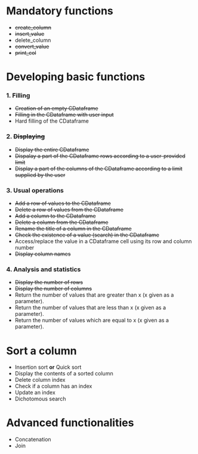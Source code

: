 
# Mandatory functions

* ~~create_column~~
* ~~insert_value~~
* delete_column 
* ~~convert_value~~
* ~~print_col~~

# Developing basic functions 
### 1. Filling
* ~~Creation of an empty CDataframe~~
* ~~Filling in the CDataframe with user input~~
* Hard filling of the CDataframe


### 2. ~~Displaying~~
* ~~Display the entire CDataframe~~
* ~~Dispalay a part of the CDataframe rows according to a user-provided limit~~
* ~~Display a part of the columns of the CDataframe according to a limit supplied by the user~~

### 3. Usual operations
* ~~Add a row of values to the CDataframe~~
* ~~Delete a row of values from the CDataframe~~
* ~~Add a column to the CDataframe~~
* ~~Delete a column from the CDataframe~~
* ~~Rename the title of a column in the CDataframe~~
* ~~Check the existence of a value (search) in the CDataframe~~
* Access/replace the value in a CDataframe cell using its row and column number
* ~~Display column names~~

### 4. Analysis and statistics
* ~~Display the number of rows~~
* ~~Display the number of columns~~
* Return the number of values that are greater than x (x given as a parameter).
* Return the number of values that are less than x (x given as a parameter).
* Return the number of values which are equal to x (x given as a parameter).

# Sort a column
* Insertion sort **or** Quick sort
* Display the contents of a sorted column
* Delete column index
* Check if a column has an index
* Update an index
* Dichotomous search

# Advanced functionalities
* Concatenation
* Join

